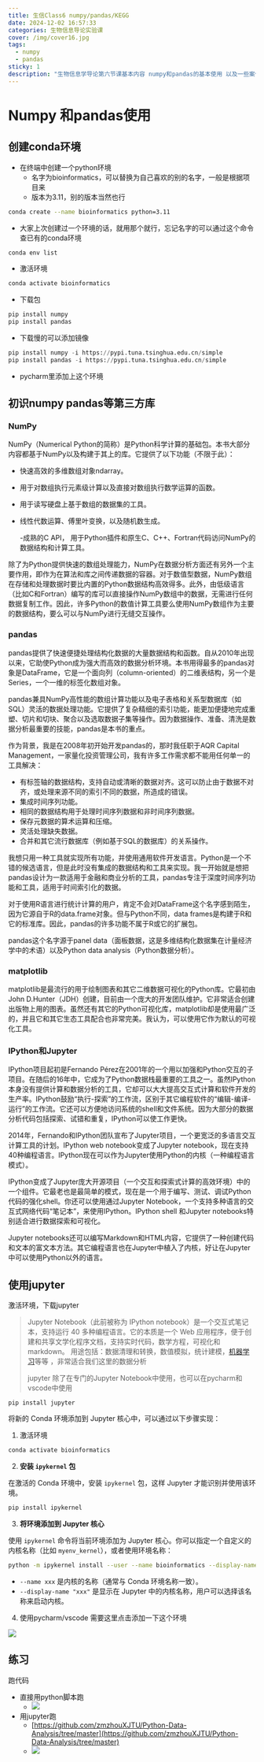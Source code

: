 ```yaml
---
title: 生信Class6 numpy/pandas/KEGG
date: 2024-12-02 16:57:33
categories: 生物信息导论实验课
cover: /img/cover16.jpg
tags:
  - numpy
  - pandas
sticky: 1
description: "生物信息学导论第六节课基本内容 numpy和pandas的基本使用 以及一些案例"
---
```


# Numpy 和pandas使用

## 创建conda环境

- 在终端中创建一个python环境
  - 名字为bioinformatics，可以替换为自己喜欢的别的名字，一般是根据项目来
  - 版本为3.11，别的版本当然也行

```bash
conda create --name bioinformatics python=3.11
```

- 大家上次创建过一个环境的话，就用那个就行，忘记名字的可以通过这个命令查已有的conda环境

```bash
conda env list
```

- 激活环境

```bash
conda activate bioinformatics
```

- 下载包

```python
pip install numpy
pip install pandas
```

- 下载慢的可以添加镜像

```python
pip install numpy -i https://pypi.tuna.tsinghua.edu.cn/simple
pip install pandas -i https://pypi.tuna.tsinghua.edu.cn/simple
```

- pycharm里添加上这个环境

## 初识numpy pandas等第三方库

### NumPy

NumPy（Numerical Python的简称）是Python科学计算的基础包。本书大部分内容都基于NumPy以及构建于其上的库。它提供了以下功能（不限于此）：

- 快速高效的多维数组对象ndarray。

- 用于对数组执行元素级计算以及直接对数组执行数学运算的函数。

- 用于读写硬盘上基于数组的数据集的工具。

- 线性代数运算、傅里叶变换，以及随机数生成。

  -成熟的C API， 用于Python插件和原生C、C++、Fortran代码访问NumPy的数据结构和计算工具。

除了为Python提供快速的数组处理能力，NumPy在数据分析方面还有另外一个主要作用，即作为在算法和库之间传递数据的容器。对于数值型数据，NumPy数组在存储和处理数据时要比内置的Python数据结构高效得多。此外，由低级语言（比如C和Fortran）编写的库可以直接操作NumPy数组中的数据，无需进行任何数据复制工作。因此，许多Python的数值计算工具要么使用NumPy数组作为主要的数据结构，要么可以与NumPy进行无缝交互操作。

### pandas



pandas提供了快速便捷处理结构化数据的大量数据结构和函数。自从2010年出现以来，它助使Python成为强大而高效的数据分析环境。本书用得最多的pandas对象是DataFrame，它是一个面向列（column-oriented）的二维表结构，另一个是Series，一个一维的标签化数组对象。

pandas兼具NumPy高性能的数组计算功能以及电子表格和关系型数据库（如SQL）灵活的数据处理功能。它提供了复杂精细的索引功能，能更加便捷地完成重塑、切片和切块、聚合以及选取数据子集等操作。因为数据操作、准备、清洗是数据分析最重要的技能，pandas是本书的重点。

作为背景，我是在2008年初开始开发pandas的，那时我任职于AQR Capital Management，一家量化投资管理公司，我有许多工作需求都不能用任何单一的工具解决：

- 有标签轴的数据结构，支持自动或清晰的数据对齐。这可以防止由于数据不对齐，或处理来源不同的索引不同的数据，所造成的错误。
- 集成时间序列功能。
- 相同的数据结构用于处理时间序列数据和非时间序列数据。
- 保存元数据的算术运算和压缩。
- 灵活处理缺失数据。
- 合并和其它流行数据库（例如基于SQL的数据库）的关系操作。

我想只用一种工具就实现所有功能，并使用通用软件开发语言。Python是一个不错的候选语言，但是此时没有集成的数据结构和工具来实现。我一开始就是想把pandas设计为一款适用于金融和商业分析的工具，pandas专注于深度时间序列功能和工具，适用于时间索引化的数据。

对于使用R语言进行统计计算的用户，肯定不会对DataFrame这个名字感到陌生，因为它源自于R的data.frame对象。但与Python不同，data frames是构建于R和它的标准库。因此，pandas的许多功能不属于R或它的扩展包。

pandas这个名字源于panel data（面板数据，这是多维结构化数据集在计量经济学中的术语）以及Python data analysis（Python数据分析）。

### matplotlib



matplotlib是最流行的用于绘制图表和其它二维数据可视化的Python库。它最初由John D.Hunter（JDH）创建，目前由一个庞大的开发团队维护。它非常适合创建出版物上用的图表。虽然还有其它的Python可视化库，matplotlib却是使用最广泛的，并且它和其它生态工具配合也非常完美。我认为，可以使用它作为默认的可视化工具。

### IPython和Jupyter

IPython项目起初是Fernando Pérez在2001年的一个用以加强和Python交互的子项目。在随后的16年中，它成为了Python数据栈最重要的工具之一。虽然IPython本身没有提供计算和数据分析的工具，它却可以大大提高交互式计算和软件开发的生产率。IPython鼓励“执行-探索”的工作流，区别于其它编程软件的“编辑-编译-运行”的工作流。它还可以方便地访问系统的shell和文件系统。因为大部分的数据分析代码包括探索、试错和重复，IPython可以使工作更快。

2014年，Fernando和IPython团队宣布了Jupyter项目，一个更宽泛的多语言交互计算工具的计划。IPython web notebook变成了Jupyter notebook，现在支持40种编程语言。IPython现在可以作为Jupyter使用Python的内核（一种编程语言模式）。

IPython变成了Jupyter庞大开源项目（一个交互和探索式计算的高效环境）中的一个组件。它最老也是最简单的模式，现在是一个用于编写、测试、调试Python代码的强化shell。你还可以使用通过Jupyter Notebook，一个支持多种语言的交互式网络代码“笔记本”，来使用IPython。IPython shell 和Jupyter notebooks特别适合进行数据探索和可视化。

Jupyter notebooks还可以编写Markdown和HTML内容，它提供了一种创建代码和文本的富文本方法。其它编程语言也在Jupyter中植入了内核，好让在Jupyter中可以使用Python以外的语言。







## 使用jupyter 

激活环境，下载jupyter 

> Jupyter Notebook（此前被称为 IPython notebook）是一个交互式笔记本，支持运行 40 多种编程语言。它的本质是一个 Web 应用程序，便于创建和共享文学化程序文档，支持实时代码，数学方程，可视化和 markdown。 用途包括：数据清理和转换，数值模拟，统计建模，[机器学习](https://edu.csdn.net/cloud/sd_summit?utm_source=glcblog&spm=1001.2101.3001.7020)等等 ，非常适合我们这里的数据分析
>
> jupyter 除了在专门的Jupyter Notebook中使用，也可以在pycharm和vscode中使用

```
pip install jupyter
```

将新的 Conda 环境添加到 Jupyter 核心中，可以通过以下步骤实现：

1. 激活环境

```bash
conda activate bioinformatics
```

2. **安装 `ipykernel` 包**

在激活的 Conda 环境中，安装 `ipykernel` 包，这样 Jupyter 才能识别并使用该环境。

```bash
pip install ipykernel
```

3. **将环境添加到 Jupyter 核心**

使用 `ipykernel` 命令将当前环境添加为 Jupyter 核心。你可以指定一个自定义的内核名称（比如 `myenv_kernel`），或者使用环境名称：

```bash
python -m ipykernel install --user --name bioinformatics --display-name "bioinformatics"
```

- `--name xxx` 是内核的名称（通常与 Conda 环境名称一致）。
- `--display-name "xxx"` 是显示在 Jupyter 中的内核名称，用户可以选择该名称来启动内核。

4. 使用pycharm/vscode 需要这里点击添加一下这个环境

![](https://pic.imgdb.cn/item/674d71bbd0e0a243d4dbe4fb.png)

## 练习

跑代码

- 直接用python脚本跑
  - ![](https://pic.imgdb.cn/item/674d762dd0e0a243d4dbe6fe.png)
- 用jupyter跑
  - [https://github.com/zmzhouXJTU/Python-Data-Analysis/tree/master](https://github.com/zmzhouXJTU/Python-Data-Analysis/tree/master)
  - ![](https://pic.imgdb.cn/item/674d71f4d0e0a243d4dbe51e.png)